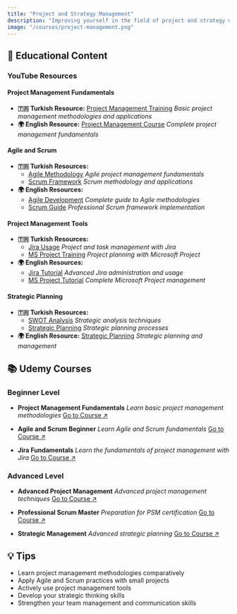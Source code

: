 ```yaml
---
title: "Project and Strategy Management"
description: "Improving yourself in the field of project and strategy management is very valuable for taking an active role in planning, implementation and decision-making processes in the business world. With these training contents, you can develop your project management and goal-oriented progress skills."
image: "/courses/project-management.png"
---
```

## 🎯 Educational Content

### YouTube Resources

#### Project Management Fundamentals
- **🇹🇷 Turkish Resource:** [Project Management Training](https://youtube.com/playlist?list=PLDUOF2Be-kzlHkPJpuvrLX6adNQSdonNd)
  *Basic project management methodologies and applications*
- **🌍 English Resource:** [Project Management Course](https://youtube.com/playlist?list=PLTZYG7bZ1u6puLWxUtqAjZkIB4dB_JFzk)
  *Complete project management fundamentals*

#### Agile and Scrum
- **🇹🇷 Turkish Resources:**
  - [Agile Methodology](https://youtu.be/7bcWycT3uKw)
    *Agile project management fundamentals*
  - [Scrum Framework](https://youtu.be/CRtzOuBKbAE)
    *Scrum methodology and applications*
- **🌍 English Resources:**
  - [Agile Development](https://youtube.com/playlist?list=PLWPirh4EWFpF8LjfSxHPuTnyNhqhe4XDc)
    *Complete guide to Agile methodologies*
  - [Scrum Guide](https://youtube.com/playlist?list=PL9ooVrP1hQOF1nCUBIFxOSD80UYSsx4vq)
    *Professional Scrum framework implementation*

#### Project Management Tools
- **🇹🇷 Turkish Resources:**
  - [Jira Usage](https://youtube.com/playlist?list=PLDKAxwy5kogC9nAGwHc9s5QsFYVdGCUUG)
    *Project and task management with Jira*
  - [MS Project Training](https://youtube.com/playlist?list=PLDBpqz38Lejp6G4QUPSD7_2tmrxaK-jiG)
    *Project planning with Microsoft Project*
- **🌍 English Resources:**
  - [Jira Tutorial](https://youtube.com/playlist?list=PLL34mf651faOpDaNGr4tt6FF_nUYb7ypt)
    *Advanced Jira administration and usage*
  - [MS Project Tutorial](https://youtube.com/playlist?list=PL-MQNpO8Wb7BW0ndTYmwWpLV-WjW_4wxV)
    *Complete Microsoft Project management*

#### Strategic Planning
- **🇹🇷 Turkish Resources:**
  - [SWOT Analysis](https://youtu.be/FcvuI9vc5tk)
    *Strategic analysis techniques*
  - [Strategic Planning](https://youtu.be/AHHpaI9fxpQ)
    *Strategic planning processes*
- **🌍 English Resource:** [Strategic Planning](https://youtu.be/VTH_WsyoEeM)
  *Strategic planning and management*

## 📚 Udemy Courses

### Beginner Level
- **Project Management Fundamentals**
  *Learn basic project management methodologies*
  [Go to Course ↗](https://www.udemy.com/course/herkes-icin-proje-yonetimi-egitimi/)

- **Agile and Scrum Beginner**
  *Learn Agile and Scrum fundamentals*
  [Go to Course ↗](https://www.udemy.com/course/agile-cevik-proje-yonetimi-ve-scrum-metodolojisi/)

- **Jira Fundamentals**
  *Learn the fundamentals of project management with Jira*
  [Go to Course ↗](https://www.udemy.com/course/atlassian-jira-admin-egitimi/)

### Advanced Level
- **Advanced Project Management**
  *Advanced project management techniques*
  [Go to Course ↗](https://www.udemy.com/course/the-project-management-course-beginner-to-project-manager)

- **Professional Scrum Master**
  *Preparation for PSM certification*
  [Go to Course ↗](https://www.udemy.com/course/scrum-master-preparation-mock-tests/)

- **Strategic Management**
  *Advanced strategic planning*
  [Go to Course ↗](https://www.udemy.com/course/strategic-planning-strategic-thinking)

## 💡 Tips

- Learn project management methodologies comparatively
- Apply Agile and Scrum practices with small projects
- Actively use project management tools
- Develop your strategic thinking skills
- Strengthen your team management and communication skills